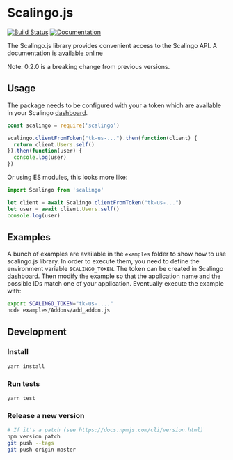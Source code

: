 # Scalingo.js
[![Build Status](https://travis-ci.org/Scalingo/scalingo.js.svg?branch=master)](https://travis-ci.org/Scalingo/scalingo.js)
[![Documentation](https://scalingo.github.io/scalingo.js/badge.svg)](https://scalingo.github.io/scalingo.js/)

The Scalingo.js library provides convenient access to the Scalingo API. A
documentation is [available
online](https://scalingo.github.io/scalingo.js/)

Note: 0.2.0 is a breaking change from previous versions.

## Usage

The package needs to be configured with your a token which are available in your Scalingo [dashboard](https://my.scalingo.com/profile).

```js
const scalingo = require('scalingo')

scalingo.clientFromToken("tk-us-...").then(function(client) {
  return client.Users.self()
}).then(function(user) {
  console.log(user)
})
```

Or using ES modules, this looks more like:

```js
import Scalingo from 'scalingo'

let client = await Scalingo.clientFromToken("tk-us-...")
let user = await client.Users.self()
console.log(user)
```

## Examples

A bunch of examples are available in the `examples` folder to show how to use
scalingo.js library. In order to execute them, you need to define the
environment variable `SCALINGO_TOKEN`. The token can be created in Scalingo
[dashboard](https://my.scalingo.com/profile). Then modify the example so that
the application name and the possible IDs match one of your application.
Eventually execute the example with:

```bash
export SCALINGO_TOKEN="tk-us-...."
node examples/Addons/add_addon.js
```

## Development

### Install

```
yarn install
```

### Run tests

```
yarn test
```

### Release a new version

```bash
# If it's a patch (see https://docs.npmjs.com/cli/version.html)
npm version patch
git push --tags
git push origin master
```
